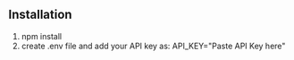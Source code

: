 ## Installation

1. npm install
2. create .env file and add your API key as:
   API_KEY="Paste API Key here"
